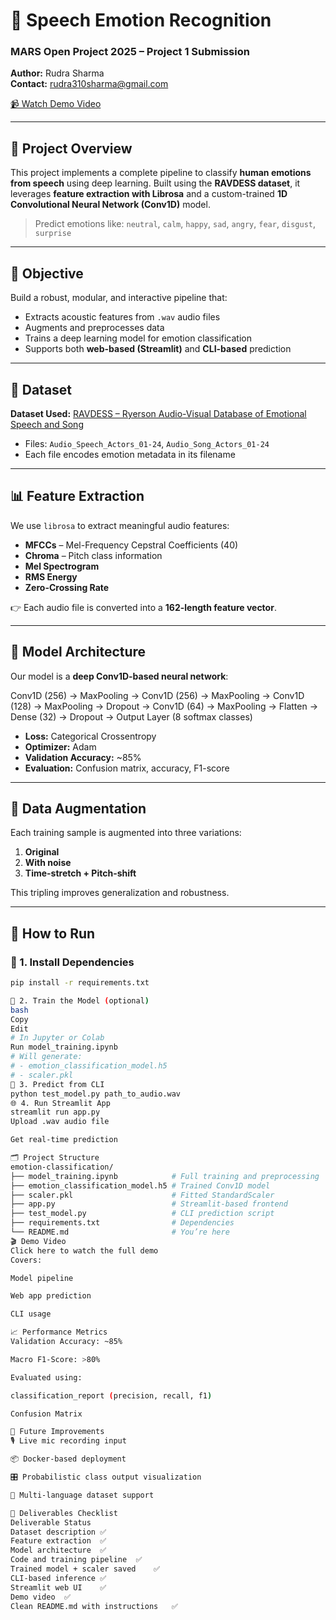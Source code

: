 # 🎤 Speech Emotion Recognition  
### MARS Open Project 2025 – Project 1 Submission  
**Author:** Rudra Sharma  
**Contact:** rudra310sharma@gmail.com  

[📹 Watch Demo Video](https://drive.google.com/file/d/1adyPLr-APf5GupYBAbAqJzR5N_2CpJsU/view?usp=drive_link)

---

## 🧠 Project Overview

This project implements a complete pipeline to classify **human emotions from speech** using deep learning. Built using the **RAVDESS dataset**, it leverages **feature extraction with Librosa** and a custom-trained **1D Convolutional Neural Network (Conv1D)** model.

> Predict emotions like: `neutral`, `calm`, `happy`, `sad`, `angry`, `fear`, `disgust`, `surprise`

---

## 🎯 Objective

Build a robust, modular, and interactive pipeline that:
- Extracts acoustic features from `.wav` audio files
- Augments and preprocesses data
- Trains a deep learning model for emotion classification
- Supports both **web-based (Streamlit)** and **CLI-based** prediction

---

## 📁 Dataset

**Dataset Used:** [RAVDESS – Ryerson Audio-Visual Database of Emotional Speech and Song](https://zenodo.org/record/1188976)  
- Files: `Audio_Speech_Actors_01-24`, `Audio_Song_Actors_01-24`
- Each file encodes emotion metadata in its filename

---

## 📊 Feature Extraction

We use `librosa` to extract meaningful audio features:
- **MFCCs** – Mel-Frequency Cepstral Coefficients (40)
- **Chroma** – Pitch class information
- **Mel Spectrogram**
- **RMS Energy**
- **Zero-Crossing Rate**

👉 Each audio file is converted into a **162-length feature vector**.

---

## 🧱 Model Architecture

Our model is a **deep Conv1D-based neural network**:

Conv1D (256) → MaxPooling →
Conv1D (256) → MaxPooling →
Conv1D (128) → MaxPooling → Dropout →
Conv1D (64) → MaxPooling →
Flatten → Dense (32) → Dropout →
Output Layer (8 softmax classes)

- **Loss:** Categorical Crossentropy  
- **Optimizer:** Adam  
- **Validation Accuracy:** ~85%  
- **Evaluation:** Confusion matrix, accuracy, F1-score

---

## 🔄 Data Augmentation

Each training sample is augmented into three variations:
1. **Original**
2. **With noise**
3. **Time-stretch + Pitch-shift**

This tripling improves generalization and robustness.

---

## 🚀 How to Run

### 🔧 1. Install Dependencies
```bash
pip install -r requirements.txt

🔁 2. Train the Model (optional)
bash
Copy
Edit
# In Jupyter or Colab
Run model_training.ipynb
# Will generate:
# - emotion_classification_model.h5
# - scaler.pkl
📂 3. Predict from CLI
python test_model.py path_to_audio.wav
🌐 4. Run Streamlit App
streamlit run app.py
Upload .wav audio file

Get real-time prediction

🗂 Project Structure
emotion-classification/
├── model_training.ipynb            # Full training and preprocessing
├── emotion_classification_model.h5 # Trained Conv1D model
├── scaler.pkl                      # Fitted StandardScaler
├── app.py                          # Streamlit-based frontend
├── test_model.py                   # CLI prediction script
├── requirements.txt                # Dependencies
└── README.md                       # You’re here
🎬 Demo Video
Click here to watch the full demo
Covers:

Model pipeline

Web app prediction

CLI usage

📈 Performance Metrics
Validation Accuracy: ~85%

Macro F1-Score: >80%

Evaluated using:

classification_report (precision, recall, f1)

Confusion Matrix

🔮 Future Improvements
🎙️ Live mic recording input

📦 Docker-based deployment

🎛️ Probabilistic class output visualization

🎵 Multi-language dataset support

📝 Deliverables Checklist
Deliverable	Status
Dataset description	✅
Feature extraction	✅
Model architecture	✅
Code and training pipeline	✅
Trained model + scaler saved	✅
CLI-based inference	✅
Streamlit web UI	✅
Demo video	✅
Clean README.md with instructions	✅
